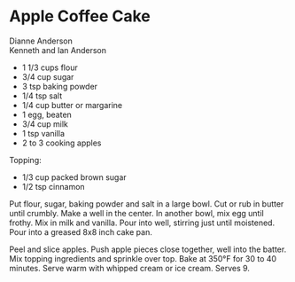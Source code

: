 # Apple Coffee Cake

Dianne Anderson<br/>
Kenneth and Ian Anderson

- 1 1/3 cups flour
- 3/4 cup sugar
- 3 tsp baking powder
- 1/4 tsp salt
- 1/4 cup butter or margarine
- 1 egg, beaten
- 3/4 cup milk
- 1 tsp vanilla
- 2 to 3 cooking apples

Topping:

- 1/3 cup packed brown sugar
- 1/2 tsp cinnamon

Put flour, sugar, baking powder and salt in a large bowl. Cut or rub in butter until crumbly. Make a well in the center. In another bowl, mix egg until frothy. Mix in milk and vanilla. Pour into well, stirring just until moistened. Pour into a greased 8x8 inch cake pan.

Peel and slice apples. Push apple pieces close together, well into the batter. Mix topping ingredients and sprinkle over top. Bake at 350°F for 30 to 40 minutes. Serve warm with whipped cream or ice cream. Serves 9.